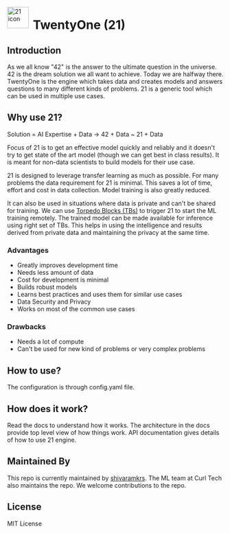 <img src="https://repository-images.githubusercontent.com/311664407/9c54d480-2390-11eb-85ff-88d0c175e486"
     alt="21 icon"
     style="float: left; margin-right: 10px;" height="50px"/>

# TwentyOne (21)

## Introduction
As we all know "42" is the answer to the ultimate question in the universe. 42 is the dream solution we all want to achieve. Today we are halfway there. TwentyOne is the engine which takes data and creates models and answers questions to many different kinds of problems. 21 is a generic tool which can be used in multiple use cases.

## Why use 21?

Solution = AI Expertise + Data -> 42 + Data ~ 21 + Data

Focus of 21 is to get an effective model quickly and reliably and it doesn't try to get state of the art model (though we can get best in class results). It is meant for non-data scientists to build models for their use case. 

21 is designed to leverage transfer learning as much as possible. For many problems the data requirement for 21 is minimal. This saves a lot of time, effort and cost in data collection. Model training is also greatly reduced.

It can also be used in situations where data is private and can't be shared for training. We can use [Torpedo Blocks (TBs)]() to trigger 21 to start the ML training remotely. The trained model can be made available for inference using right set of TBs. This helps in using the intelligence and results derived from private data and maintaining the privacy at the same time. 

### Advantages
- Greatly improves development time
- Needs less amount of data
- Cost for development is minimal
- Builds robust models
- Learns best practices and uses them for similar use cases
- Data Security and Privacy
- Works on most of the common use cases

### Drawbacks
- Needs a lot of compute
- Can't be used for new kind of problems or very complex problems

## How to use?

The configuration is through config.yaml file.

## How does it work?

Read the docs to understand how it works. The architecture in the docs provide top level view of how things work. API documentation gives details of how to use 21 engine.

## Maintained By

This repo is currently maintained by [shivaramkrs](https://github.com/shivaramkrs). The ML team at Curl Tech also maintains the repo. We welcome contributions to the repo.

## License

MIT License
